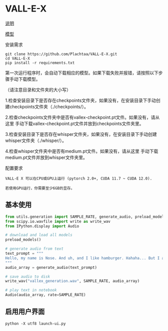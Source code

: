 # VALL-E-X

[说明](https://github.com/Plachtaa/VALL-E-X/blob/master/README-ZH.md)

[模型](https://huggingface.co/Plachta/VALL-E-X/resolve/main/vallex-checkpoint.pt)

安装需求

```
git clone https://github.com/Plachtaa/VALL-E-X.git
cd VALL-E-X
pip install -r requirements.txt
```

第一次运行程序时，会自动下载相应的模型。如果下载失败并报错，请按照以下步骤手动下载模型。

（请注意目录和文件夹的大小写）

1.检查安装目录下是否存在checkpoints文件夹，如果没有，在安装目录下手动创建checkpoints文件夹（./checkpoints/）。

2.检查checkpoints文件夹中是否有vallex-checkpoint.pt文件。如果没有，请从这里 手动下载vallex-checkpoint.pt文件并放到checkpoints文件夹里。

3.检查安装目录下是否存在whisper文件夹，如果没有，在安装目录下手动创建whisper文件夹（./whisper/）。

4.检查whisper文件夹中是否有medium.pt文件。如果没有，请从这里 手动下载medium.pt文件并放到whisper文件夹里。

配置要求

```
VALL-E X 可以在CPU或GPU上运行 (pytorch 2.0+, CUDA 11.7 ~ CUDA 12.0).

若使用GPU运行，你需要至少6GB的显存。
```

## 基本使用

```py
from utils.generation import SAMPLE_RATE, generate_audio, preload_models
from scipy.io.wavfile import write as write_wav
from IPython.display import Audio

# download and load all models
preload_models()

# generate audio from text
text_prompt = """
Hello, my name is Nose. And uh, and I like hamburger. Hahaha... But I also have other interests such as playing tactic toast.
"""
audio_array = generate_audio(text_prompt)

# save audio to disk
write_wav("vallex_generation.wav", SAMPLE_RATE, audio_array)

# play text in notebook
Audio(audio_array, rate=SAMPLE_RATE)
```

## 启用用户界面

`python -X utf8 launch-ui.py`

